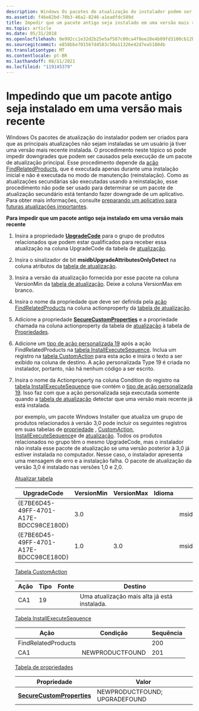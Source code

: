 ```yaml
---
description: Windows Os pacotes de atualização do instalador podem ser criados para que as principais atualizações não sejam instaladas se um usuário já tiver uma versão mais recente instalada.
ms.assetid: f46e82bd-70b3-46a2-8246-a1eadfdc589d
title: Impedir que um pacote antigo seja instalado em uma versão mais recente
ms.topic: article
ms.date: 05/31/2018
ms.openlocfilehash: 0e992cc1e32d2b25e5af587c00ca4f8ee28e4b09fd3100cb12b382ae90f8c1d3
ms.sourcegitcommit: e858bbe701567d4583c50a11326e42d7ea51804b
ms.translationtype: MT
ms.contentlocale: pt-BR
ms.lasthandoff: 08/11/2021
ms.locfileid: "119145379"
---
```

# <a name="preventing-an-old-package-from-installing-over-a-newer-version"></a>Impedindo que um pacote antigo seja instalado em uma versão mais recente

Windows Os pacotes de atualização do instalador podem ser criados para que as principais atualizações não sejam instaladas se um usuário já tiver uma versão mais recente instalada. O procedimento neste tópico só pode impedir downgrades que podem ser causados pela execução de um pacote de atualização principal. Esse procedimento depende da [ação FindRelatedProducts](findrelatedproducts-action.md), que é executada apenas durante uma instalação inicial e não é executada no modo de manutenção (reinstalação). Como as atualizações secundárias são executadas usando a reinstalação, esse procedimento não pode ser usado para determinar se um pacote de atualização secundário está tentando fazer downgrade de um aplicativo. Para obter mais informações, consulte [preparando um aplicativo para futuras atualizações importantes](preparing-an-application-for-future-major-upgrades.md).

**Para impedir que um pacote antigo seja instalado em uma versão mais recente**

1.  Insira a propriedade [**UpgradeCode**](upgradecode.md) para o grupo de produtos relacionados que podem estar qualificados para receber essa atualização na coluna UpgradeCode da tabela de [atualização](upgrade-table.md).
2.  Insira o sinalizador de bit **msidbUpgradeAttributesOnlyDetect** na coluna atributos da [tabela de atualização](upgrade-table.md).
3.  Insira a versão da atualização fornecida por esse pacote na coluna VersionMin da [tabela de atualização](upgrade-table.md). Deixe a coluna VersionMax em branco.
4.  Insira o nome da propriedade que deve ser definida pela [ação FindRelatedProducts](findrelatedproducts-action.md) na coluna actionproperty da [tabela de atualização](upgrade-table.md).
5.  Adicione a propriedade [**SecureCustomProperties**](securecustomproperties.md) e a propriedade chamada na coluna actionproperty da tabela de [atualização](upgrade-table.md) à tabela de [Propriedades](property-table.md).
6.  Adicione um [tipo de ação personalizada 19](custom-action-type-19.md) após a ação FindRelatedProducts na [tabela InstallExecuteSequence](installexecutesequence-table.md). Inclua um registro na [tabela CustomAction](customaction-table.md) para esta ação e insira o texto a ser exibido na coluna de destino. A ação personalizada Type 19 é criada no instalador, portanto, não há nenhum código a ser escrito.
7.  Insira o nome da Actionproperty na coluna Condition do registro na [tabela InstallExecuteSequence](installexecutesequence-table.md) que contém o [tipo de ação personalizada 19](custom-action-type-19.md). Isso faz com que a ação personalizada seja executada somente quando a [tabela de atualização](upgrade-table.md) detectar que uma versão mais recente já está instalada.

    por exemplo, um pacote Windows Installer que atualiza um grupo de produtos relacionados à versão 3,0 pode incluir os seguintes registros em suas tabelas de [propriedade](property-table.md) , [CustomAction](customaction-table.md), [InstallExecuteSequence](installexecutesequence-table.md)e de [atualização](upgrade-table.md). Todos os produtos relacionados no grupo têm o mesmo UpgradeCode, mas o instalador não instala esse pacote de atualização se uma versão posterior à 3,0 já estiver instalada no computador. Nesse caso, o instalador apresenta uma mensagem de erro e a instalação falha. O pacote de atualização da versão 3,0 é instalado nas versões 1,0 e 2,0.

    [Atualizar tabela](upgrade-table.md)

    

    | UpgradeCode                            | VersionMin | VersionMax | Idioma | Atributos                                | Remover | Açãoproperty  |
    |----------------------------------------|------------|------------|----------|-------------------------------------------|--------|-----------------|
    | {E7BE6D45-49FF-4701-A17E-BDCC98CE180D} | 3.0        |            |          | msidbUpgradeAttributesOnlyDetect          |        | NEWPRODUCTFOUND |
    | {E7BE6D45-49FF-4701-A17E-BDCC98CE180D} | 1.0        | 3.0        |          | msidbUpgradeAttributesVersionMinInclusive |        | UPGRADEFOUND    |

    

     

    [Tabela CustomAction](customaction-table.md)

    

    | Ação | Tipo | Fonte | Destino                                 |
    |--------|------|--------|----------------------------------------|
    | CA1    | 19   |        | Uma atualização mais alta já está instalada. |

    

     

    [Tabela InstallExecuteSequence](installexecutesequence-table.md)

    

    | Ação              | Condição       | Sequência |
    |---------------------|-----------------|----------|
    | FindRelatedProducts |                 | 200      |
    | CA1                 | NEWPRODUCTFOUND | 201      |

    

     

    [Tabela de propriedades](property-table.md)

    

    | Propriedade                                                 | Valor                        |
    |----------------------------------------------------------|------------------------------|
    | [**SecureCustomProperties**](securecustomproperties.md) | NEWPRODUCTFOUND; UPGRADEFOUND |

    

     

 

 



